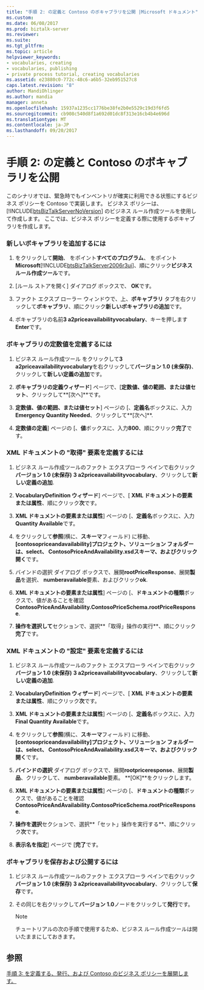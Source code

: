 ```yaml
---
title: "手順 2: の定義と Contoso のボキャブラリを公開 |Microsoft ドキュメント"
ms.custom: 
ms.date: 06/08/2017
ms.prod: biztalk-server
ms.reviewer: 
ms.suite: 
ms.tgt_pltfrm: 
ms.topic: article
helpviewer_keywords:
- vocabularies, creating
- vocabularies, publishing
- private process tutorial, creating vocabularies
ms.assetid: e23880c0-772c-48c6-a6b5-32eb951527c8
caps.latest.revision: "8"
author: MandiOhlinger
ms.author: mandia
manager: anneta
ms.openlocfilehash: 15937a1235cc1776be38fe2b0e5529c19d3f6fd5
ms.sourcegitcommit: cb908c540d8f1a692d01dc8f313e16cb4b4e696d
ms.translationtype: MT
ms.contentlocale: ja-JP
ms.lasthandoff: 09/20/2017
---
```

# <a name="step-2-defining-and-publishing-the-vocabulary-for-contoso"></a>手順 2: の定義と Contoso のボキャブラリを公開
このシナリオでは、緊急時でもインベントリが確実に利用できる状態にするビジネス ポリシーを Contoso で実装します。 ビジネス ポリシーは、[!INCLUDE[btsBizTalkServerNoVersion](../../includes/btsbiztalkservernoversion-md.md)] のビジネス ルール作成ツールを使用して作成します。 ここでは、ビジネス ポリシーを定義する際に使用するボキャブラリを作成します。  
  
### <a name="to-add-a-new-vocabulary"></a>新しいボキャブラリを追加するには  
  
1.  をクリックして**開始**、 をポイント**すべてのプログラム**、 をポイント**Microsoft**[!INCLUDE[btsBizTalkServer2006r3ui](../../includes/btsbiztalkserver2006r3ui-md.md)]、順にクリック**ビジネス ルール作成ツール**です。  
  
2.  [ルール ストアを開く] ダイアログ ボックスで、 **OK**です。  
  
3.  ファクト エクスプ ローラー ウィンドウで、上、**ボキャブラリ** タブを右クリックして**ボキャブラリ**、順にクリック**新しいボキャブラリの追加**です。  
  
4.  ボキャブラリの名前**3 a2priceavailabilityvocabulary**、キーを押します**Enter**です。  
  
### <a name="to-define-a-constant-vocabulary-value"></a>ボキャブラリの定数値を定義するには  
  
1.  ビジネス ルール作成ツール をクリックして**3 a2priceavailabilityvocabulary**を右クリックして**バージョン 1.0 (未保存)**、クリックして**新しい定義の追加**です。  
  
2.  **ボキャブラリの定義ウィザード**] ページで、[**定数値、値の範囲、または値セット**、クリックして**[次へ]**です。  
  
3.  **定数値、値の範囲、または値セット**] ページの [、**定義名**ボックスに、入力**Emergency Quantity Needed**、クリックして**[次へ]**.  
  
4.  **定数値の定義**] ページの [、**値**ボックスに、入力**800**、順にクリック**完了**です。  
  
### <a name="to-define-an-xml-document-get-element"></a>XML ドキュメントの "取得" 要素を定義するには  
  
1.  ビジネス ルール作成ツールのファクト エクスプローラ ペインで右クリック**バージョン 1.0 (未保存)**  **3 a2priceavailabilityvocabulary**、クリックして**新しい定義の追加**.  
  
2.  **VocabularyDefinition ウィザード**] ページで、[ **XML ドキュメントの要素または属性**、順にクリック**次**です。  
  
3.  **XML ドキュメントの要素または属性**] ページの [、**定義名**ボックスに、入力**Quantity Available**です。  
  
4.  をクリックして**参照**(横に、**スキーマ**フィールド) に移動、 **[contosopriceandavailability]**プロジェクト、ソリューション フォルダーは、select、 **ContosoPriceAndAvailability.xsd**スキーマ、およびクリック**開く**です。  
  
5.  バインドの選択 ダイアログ ボックスで、展開**rootPriceResponse**、展開**製品**を選択、 **numberavailable**要素、およびクリック**ok**.  
  
6.  **XML ドキュメントの要素または属性**] ページの [、**ドキュメントの種類**ボックスで、値があることを確認**ContosoPriceAndAvailability.ContosoPriceSchema.rootPriceResponse**.  
  
7.  **操作を選択して**セクションで、選択**「取得」操作の実行**、順にクリック**完了**です。  
  
### <a name="to-define-an-xml-document-set-element"></a>XML ドキュメントの "設定" 要素を定義するには  
  
1.  ビジネス ルール作成ツールのファクト エクスプローラ ペインで右クリック**バージョン 1.0 (未保存)**  **3 a2priceavailabilityvocabulary**、クリックして**新しい定義の追加**.  
  
2.  **VocabularyDefinition ウィザード**] ページで、[ **XML ドキュメントの要素または属性**、順にクリック**次**です。  
  
3.  **XML ドキュメントの要素または属性**] ページの [、**定義名**ボックスに、入力**Final Quantity Available**です。  
  
4.  をクリックして**参照**(横に、**スキーマ**フィールド) に移動、 **[contosopriceandavailability]**プロジェクト、ソリューション フォルダーは、select、 **ContosoPriceAndAvailability.xsd**スキーマ、およびクリック**開く**です。  
  
5.  **バインドの選択** ダイアログ ボックスで、展開**rootpriceresponse**、展開**製品**、クリックして、 **numberavailable**要素。 **[OK]**をクリックします。  
  
6.  **XML ドキュメントの要素または属性**] ページの [、**ドキュメントの種類**ボックスで、値があることを確認**ContosoPriceAndAvailability.ContosoPriceSchema.rootPriceResponse**.  
  
7.  **操作を選択**セクションで、選択**「セット」操作を実行する**、順にクリック**次**です。  
  
8.  **表示名を指定**] ページで [**完了**です。  
  
### <a name="to-save-and-publish-the-vocabulary"></a>ボキャブラリを保存および公開するには  
  
1.  ビジネス ルール作成ツールのファクト エクスプローラ ペインで右クリック**バージョン 1.0 (未保存)**  **3 a2priceavailabilityvocabulary**、クリックして**保存**です。  
  
2.  その同じを右クリックして**バージョン 1.0**ノードをクリックして**発行**です。  
  
    > [!NOTE]
    >  チュートリアルの次の手順で使用するため、ビジネス ルール作成ツールは開いたままにしておきます。  
  
## <a name="see-also"></a>参照  
 [手順 3: を定義する、発行、および Contoso のビジネス ポリシーを展開します。](../../adapters-and-accelerators/accelerator-rosettanet/step-3-defining-publishing-and-deploying-the-business-policy-for-contoso.md)